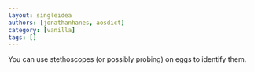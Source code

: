 ```yaml
---
layout: singleidea
authors: [jonathanhanes, aosdict]
category: [vanilla]
tags: []
---
```

You can use stethoscopes (or possibly probing) on eggs to identify them.

